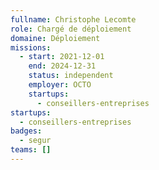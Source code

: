 ```yaml
---
fullname: Christophe Lecomte
role: Chargé de déploiement
domaine: Déploiement
missions:
  - start: 2021-12-01
    end: 2024-12-31
    status: independent
    employer: OCTO
    startups:
      - conseillers-entreprises
startups:
  - conseillers-entreprises
badges:
  - segur
teams: []
---
```

